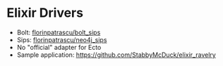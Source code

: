 <!SLIDE bullets>
# Elixir Drivers

  * Bolt: <u>florinpatrascu/bolt_sips</u>
  * Sips: <u>florinpatrascu/neo4j_sips</u>
  * No "official" adapter for Ecto
  * Sample application: <u>https://github.com/StabbyMcDuck/elixir_ravelry</u>
